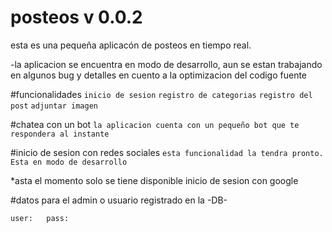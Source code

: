 # posteos v 0.0.2
esta es una pequeña aplicacón de posteos en tiempo real.

-la aplicacion se encuentra en modo de desarrollo, aun se estan trabajando en algunos bug y detalles en cuento a la optimizacion del
codigo fuente

#funcionalidades
 `inicio de sesion`
 `registro de categorias`
 `registro del post`
 `adjuntar imagen`

#chatea con un bot
 `la aplicacion cuenta con un pequeño bot que te respondera al instante`

#inicio de sesion con redes sociales
 `esta funcionalidad la tendra pronto. Esta en modo de desarrollo` 

  *asta el momento solo se tiene disponible inicio de sesion con google

#datos para el admin o usuario registrado en la -DB-

 `user:   pass: `
